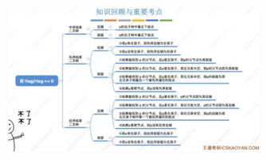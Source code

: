 ![image-20240307190453881](%E7%BA%BF%E7%B4%A2%E4%BA%8C%E5%8F%89%E6%A0%91%E5%90%84%E4%B8%AA%E5%BA%8F%E6%B1%82%E5%89%8D%E9%A9%B1%E5%92%8C%E5%90%8E%E7%BB%A7.assets/image-20240307190453881.png)